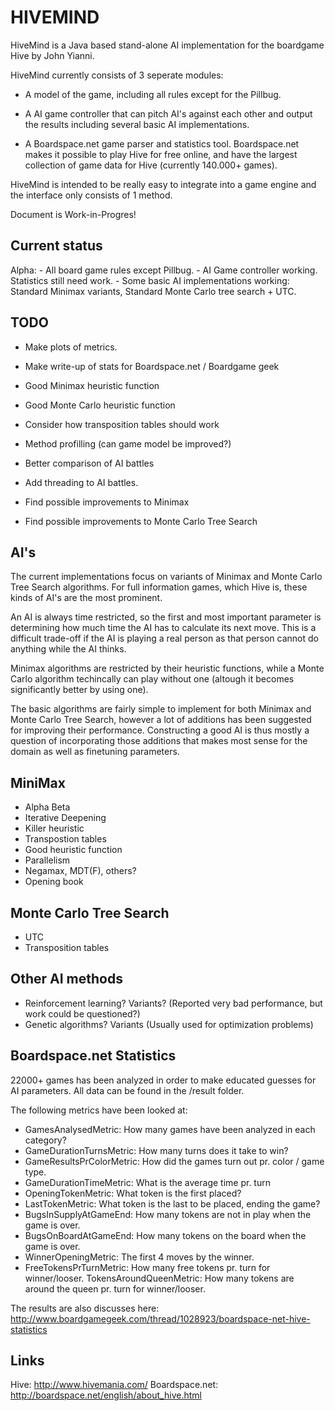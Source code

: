 HIVEMIND
=================

HiveMind is a Java based stand-alone AI implementation for the boardgame Hive by John Yianni.

HiveMind currently consists of 3 seperate modules:

- A model of the game, including all rules except for the Pillbug.

- A AI game controller that can pitch AI's against each other and output the results including several basic AI implementations.

- A Boardspace.net game parser and statistics tool. Boardspace.net makes it possible to play Hive for free online, and
  have the largest collection of game data for Hive (currently 140.000+ games).

HiveMind is intended to be really easy to integrate into a game engine and the interface only consists of 1 method.

Document is Work-in-Progres!

Current status
-----------------
Alpha:
    - All board game rules except Pillbug.
    - AI Game controller working. Statistics still need work.
    - Some basic AI implementations working: Standard Minimax variants, Standard Monte Carlo tree search + UTC.

TODO
-----------------
- Make plots of metrics.

- Make write-up of stats for Boardspace.net / Boardgame geek
- Good Minimax heuristic function
- Good Monte Carlo heuristic function
- Consider how transposition tables should work
- Method profilling (can game model be improved?)
- Better comparison of AI battles
- Add threading to AI battles.
- Find possible improvements to Minimax
- Find possible improvements to Monte Carlo Tree Search


AI's
-----------------
The current implementations focus on variants of Minimax and Monte Carlo Tree Search algorithms. For full information
games, which Hive is, these kinds of AI's are the most prominent.

An AI is always time restricted, so the first and most important parameter is determining how much time the AI has to
calculate its next move. This is a difficult trade-off if the AI is playing a real person as that person cannot do
anything while the AI thinks.

Minimax algorithms are restricted by their heuristic functions, while a Monte Carlo algorithm techincally can play
without one (altough it becomes significantly better by using one).

The basic algorithms are fairly simple to implement for both Minimax and Monte Carlo Tree Search, however a lot of
additions has been suggested for improving their performance. Constructing a good AI is thus mostly a question of incorporating
those additions that makes most sense for the domain as well as finetuning parameters.


MiniMax
-----------------
- Alpha Beta
- Iterative Deepening
- Killer heuristic
- Transpostion tables
- Good heuristic function
- Parallelism
- Negamax, MDT(F), others?
- Opening book

Monte Carlo Tree Search
-----------------
- UTC
- Transposition tables

Other AI methods
-----------------
- Reinforcement learning? Variants? (Reported very bad performance, but work could be questioned?)
- Genetic algorithms? Variants (Usually used for optimization problems)


Boardspace.net Statistics
-----------------
22000+ games has been analyzed in order to make educated guesses for AI parameters.
All data can be found in the /result folder.

The following metrics have been looked at:

+ GamesAnalysedMetric: How many games have been analyzed in each category?
+ GameDurationTurnsMetric: How many turns does it take to win?
+ GameResultsPrColorMetric: How did the games turn out pr. color / game type.
+ GameDurationTimeMetric: What is the average time pr. turn
+ OpeningTokenMetric: What token is the first placed?
+ LastTokenMetric: What token is the last to be placed, ending the game?
+ BugsInSupplyAtGameEnd: How many tokens are not in play when the game is over.
+ BugsOnBoardAtGameEnd: How many tokens on the board when the game is over.
+ WinnerOpeningMetric: The first 4 moves by the winner.
+ FreeTokensPrTurnMetric: How many free tokens pr. turn for winner/looser.
 TokensAroundQueenMetric: How many tokens are around the queen pr. turn for winner/looser.

The results are also discusses here: http://www.boardgamegeek.com/thread/1028923/boardspace-net-hive-statistics

Links
-----------------
Hive: http://www.hivemania.com/
Boardspace.net: http://boardspace.net/english/about_hive.html



